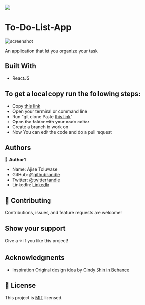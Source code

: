 
![](https://img.shields.io/badge/Microverse-blueviolet)

# To-Do-List-App

![screenshot]()

An application that let you organize your task.

## Built With

- ReactJS

## To get a local copy run the following steps:
- Copy [this link](https://github.com/Whoistolu/to-do-app-react/tree/develop)
- Open your terminal or command line
- Run "git clone Paste [this link](https://github.com/Whoistolu/to-do-app-react/tree/develop)"
- Open the folder with your code editor
- Create a branch to work on
- Now You can edit the code and do a pull request

## Authors

👤 **Author1**

- Name: Ajise Toluwase
- GitHub: [@githubhandle](https://github.com/Whoistolu)
- Twitter: [@twitterhandle](https://twitter.com/Littletolu)
- LinkedIn: [LinkedIn](https://www.linkedin.com/in/toluwase-ajise-9b40411b2/)

## 🤝 Contributing

Contributions, issues, and feature requests are welcome!

## Show your support

Give a ⭐️ if you like this project!

## Acknowledgments

- Inspiration
  Original design idea by [Cindy Shin in Behance](https://www.behance.net/adagio07)

## 📝 License

This project is [MIT](./MIT.md) licensed.
